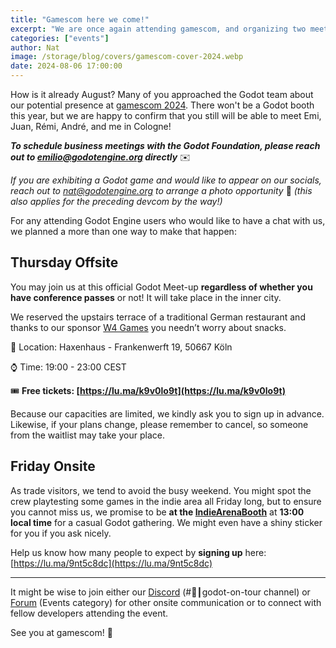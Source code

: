 ```yaml
---
title: "Gamescom here we come!"
excerpt: "We are once again attending gamescom, and organizing two meet-up opportunities this time."
categories: ["events"]
author: Nat
image: /storage/blog/covers/gamescom-cover-2024.webp
date: 2024-08-06 17:00:00
---
```


How is it already August? Many of you approached the Godot team about our potential presence at [gamescom 2024](https://www.gamescom.global/en). There won't be a Godot booth this year, but we are happy to confirm that you still will be able to meet Emi, Juan, Rémi, André, and me in Cologne!

***To schedule business meetings with the Godot Foundation, please reach out to [emilio@godotengine.org](mailto:emilio@godotengine.org) directly*** ✉️

*If you are exhibiting a Godot game and would like to appear on our socials, reach out to [nat@godotengine.org](mailto:nat@godotengine.org) to arrange a photo opportunity* 📸 *(this also applies for the preceding devcom by the way!)*

For any attending Godot Engine users who would like to have a chat with us, we planned a more than one way to make that happen:


## Thursday Offsite


You may join us at this official Godot Meet-up **regardless of whether you have conference passes** or not! It will take place in the inner city. 

We reserved the upstairs terrace of a traditional German restaurant and thanks to our sponsor [W4 Games](https://www.w4games.com/) you needn’t worry about snacks. 

📍 Location: Haxenhaus - Frankenwerft 19, 50667 Köln

⌚ Time: 19:00 - 23:00 CEST

🎟️ **Free tickets: [https://lu.ma/k9v0lo9t](https://lu.ma/k9v0lo9t)**

Because our capacities are limited, we kindly ask you to sign up in advance. Likewise, if your plans change, please remember to cancel, so someone from the waitlist may take your place.


## Friday Onsite


As trade visitors, we tend to avoid the busy weekend. You might spot the crew playtesting some games in the indie area all Friday long, but to ensure you cannot miss us, we promise to be **at the [IndieArenaBooth](https://indiearenabooth.de/gamescom2024)** at **13:00 local time** for a casual Godot gathering. We might even have a shiny sticker for you if you ask nicely.

Help us know how many people to expect by **signing up** here: [https://lu.ma/9nt5c8dc](https://lu.ma/9nt5c8dc)

---

It might be wise to join either our [Discord](https://discord.gg/bdcfAYM4W9) (#🚌┃godot-on-tour channel) or [Forum](https://forum.godotengine.org/) (Events category) for other onsite communication or to connect with fellow developers attending the event.

See you at gamescom! 👋
